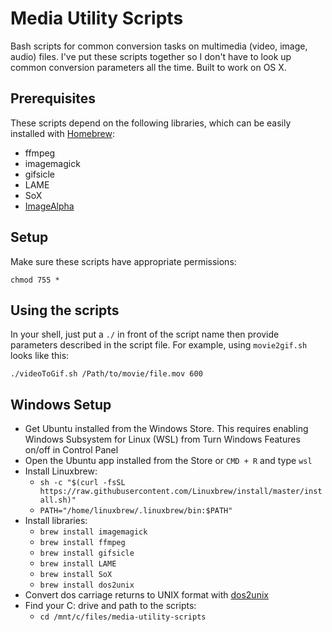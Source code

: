 # Media Utility Scripts

Bash scripts for common conversion tasks on multimedia (video, image, audio) files. I've put these scripts together so I don't have to look up common conversion parameters all the time. Built to work on OS X.

## Prerequisites

These scripts depend on the following libraries, which can be easily installed with [Homebrew](https://brew.sh/):

* ffmpeg
* imagemagick
* gifsicle
* LAME
* SoX
* [ImageAlpha](https://pngmini.com/)

## Setup

Make sure these scripts have appropriate permissions:

`chmod 755 *`

## Using the scripts

In your shell, just put a `./` in front of the script name then provide parameters described in the script file. For example, using `movie2gif.sh` looks like this:

`./videoToGif.sh /Path/to/movie/file.mov 600`

## Windows Setup

* Get Ubuntu installed from the Windows Store. This requires enabling Windows Subsystem for Linux (WSL) from Turn Windows Features on/off in Control Panel
* Open the Ubuntu app installed from the Store or `CMD + R` and type `wsl`
* Install Linuxbrew:
  * `sh -c "$(curl -fsSL https://raw.githubusercontent.com/Linuxbrew/install/master/install.sh)"`
  * `PATH="/home/linuxbrew/.linuxbrew/bin:$PATH"`
* Install libraries:
  * `brew install imagemagick`
  * `brew install ffmpeg`
  * `brew install gifsicle`
  * `brew install LAME`
  * `brew install SoX`
  * `brew install dos2unix`
* Convert dos carriage returns to UNIX format with [dos2unix](https://askubuntu.com/questions/1071403/cannot-cd-or-change-directory-using-bash-script-in-wsl)
* Find your C: drive and path to the scripts:
  * `cd /mnt/c/files/media-utility-scripts`
